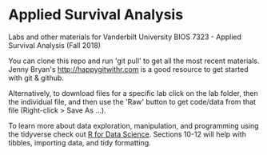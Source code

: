 # Applied Survival Analysis
Labs and other materials for Vanderbilt University BIOS 7323 - Applied Survival Analysis (Fall 2018)

You can clone this repo and run 'git pull' to get all the most recent materials. Jenny Bryan's http://happygitwithr.com is a good resource to get started with git & github.

Alternatively, to download files for a specific lab click on the lab folder, then the individual file, and then use the 'Raw' button to get code/data from that file (Right-click > Save As ...).

To learn more about data exploration, manipulation, and programming using the tidyverse check out [R for Data Science](http://r4ds.had.co.nz/index.html). Sections 10-12 will help with tibbles, importing data, and tidy formatting. 

